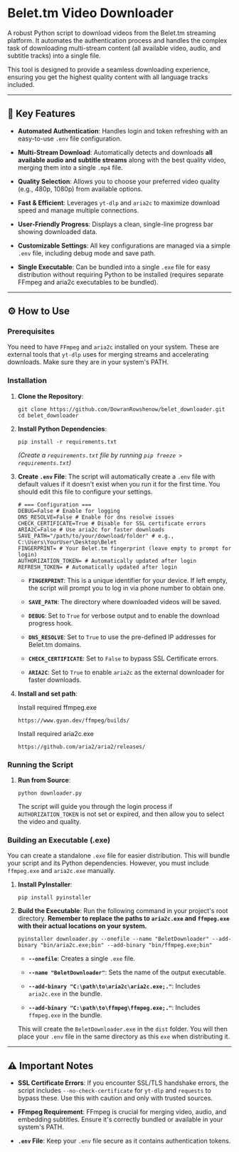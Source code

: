 # Belet.tm Video Downloader

A robust Python script to download videos from the Belet.tm streaming platform. It automates the authentication process and handles the complex task of downloading multi-stream content (all available video, audio, and subtitle tracks) into a single file.

This tool is designed to provide a seamless downloading experience, ensuring you get the highest quality content with all language tracks included.

---

## 🚀 Key Features

* **Automated Authentication**: Handles login and token refreshing with an easy-to-use `.env` file configuration.

* **Multi-Stream Download**: Automatically detects and downloads **all available audio and subtitle streams** along with the best quality video, merging them into a single `.mp4` file.

* **Quality Selection**: Allows you to choose your preferred video quality (e.g., 480p, 1080p) from available options.

* **Fast & Efficient**: Leverages `yt-dlp` and `aria2c` to maximize download speed and manage multiple connections.

* **User-Friendly Progress**: Displays a clean, single-line progress bar showing downloaded data.

* **Customizable Settings**: All key configurations are managed via a simple `.env` file, including debug mode and save path.

* **Single Executable**: Can be bundled into a single `.exe` file for easy distribution without requiring Python to be installed (requires separate FFmpeg and aria2c executables to be bundled).

---

## ⚙️ How to Use

### Prerequisites

You need to have `FFmpeg` and `aria2c` installed on your system. These are external tools that `yt-dlp` uses for merging streams and accelerating downloads. Make sure they are in your system's PATH.

### Installation

1.  **Clone the Repository**:

    ```
    git clone https://github.com/DowranRowshenow/belet_downloader.git
    cd belet_downloader
    ```

2.  **Install Python Dependencies**:

    ```
    pip install -r requirements.txt
    ```

    *(Create a `requirements.txt` file by running `pip freeze > requirements.txt`)*

3.  **Create `.env` File**:
    The script will automatically create a `.env` file with default values if it doesn't exist when you run it for the first time. You should edit this file to configure your settings.

    ```
    # === Configuration ===
    DEBUG=False # Enable for logging
    DNS_RESOLVE=False # Enable for dns resolve issues
    CHECK_CERTIFICATE=True # Disable for SSL certificate errors
    ARIA2C=False # Use aria2c for faster downloads
    SAVE_PATH="/path/to/your/download/folder" # e.g., C:\Users\YourUser\Desktop\Belet
    FINGERPRINT= # Your Belet.tm fingerprint (leave empty to prompt for login)
    AUTHORIZATION_TOKEN= # Automatically updated after login
    REFRESH_TOKEN= # Automatically updated after login
    ```

    * **`FINGERPRINT`**: This is a unique identifier for your device. If left empty, the script will prompt you to log in via phone number to obtain one.

    * **`SAVE_PATH`**: The directory where downloaded videos will be saved.

    * **`DEBUG`**: Set to `True` for verbose output and to enable the download progress hook.

    * **`DNS_RESOLVE`**: Set to `True` to use the pre-defined IP addresses for Belet.tm domains.

    * **`CHECK_CERTIFICATE`**: Set to `False` to bypass SSL Certificate errors.

    * **`ARIA2C`**: Set to `True` to enable `aria2c` as the external downloader for faster downloads.
4.  **Install and set path**:

    Install required ffmpeg.exe

    ```
    https://www.gyan.dev/ffmpeg/builds/
    ```
    Install required aria2c.exe
    ```
    https://github.com/aria2/aria2/releases/
    ```


### Running the Script

1.  **Run from Source**:

    ```
    python downloader.py
    ```

    The script will guide you through the login process if `AUTHORIZATION_TOKEN` is not set or expired, and then allow you to select the video and quality.

### Building an Executable (.exe)

You can create a standalone `.exe` file for easier distribution. This will bundle your script and its Python dependencies. However, you must include `ffmpeg.exe` and `aria2c.exe` manually.

1.  **Install PyInstaller**:

    ```
    pip install pyinstaller
    ```

2.  **Build the Executable**:
    Run the following command in your project's root directory. **Remember to replace the paths to `aria2c.exe` and `ffmpeg.exe` with their actual locations on your system.**

    ```
    pyinstaller downloader.py --onefile --name "BeletDownloader" --add-binary "bin/aria2c.exe;bin" --add-binary "bin/ffmpeg.exe;bin"
    ```

    * **`--onefile`**: Creates a single `.exe` file.

    * **`--name "BeletDownloader"`**: Sets the name of the output executable.

    * **`--add-binary "C:\path\to\aria2c\aria2c.exe;."`**: Includes `aria2c.exe` in the bundle.

    * **`--add-binary "C:\path\to\ffmpeg\ffmpeg.exe;."`**: Includes `ffmpeg.exe` in the bundle.

    This will create the `BeletDownloader.exe` in the `dist` folder. You will then place your `.env` file in the same directory as this `exe` when distributing it.

---

## ⚠️ Important Notes

* **SSL Certificate Errors**: If you encounter SSL/TLS handshake errors, the script includes `--no-check-certificate` for `yt-dlp` and `requests` to bypass these. Use this with caution and only with trusted sources.

* **FFmpeg Requirement**: FFmpeg is crucial for merging video, audio, and embedding subtitles. Ensure it's correctly bundled or available in your system's PATH.

* **`.env` File**: Keep your `.env` file secure as it contains authentication tokens.